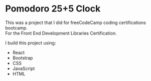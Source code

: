 # Pomodoro 25+5 Clock


This was a project that I did for freeCodeCamp coding certifications bootcamp.  
For the Front End Development Libraries Certification. 

I build this project using: 
- React
- Bootstrap
- CSS 
- JavaScript
- HTML 



